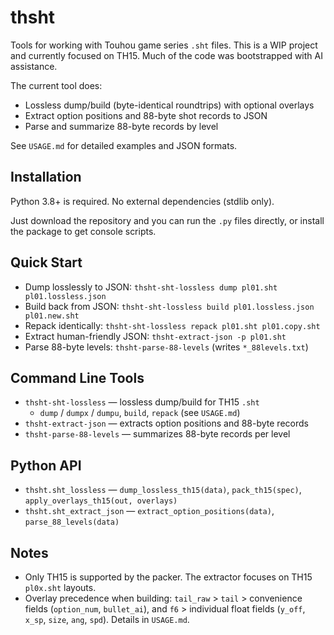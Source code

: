 # thsht

Tools for working with Touhou game series `.sht` files.
This is a WIP project and currently focused on TH15. Much of the code was bootstrapped with AI assistance.

The current tool does:
- Lossless dump/build (byte-identical roundtrips) with optional overlays
- Extract option positions and 88-byte shot records to JSON
- Parse and summarize 88-byte records by level

See `USAGE.md` for detailed examples and JSON formats.

## Installation

Python 3.8+ is required. No external dependencies (stdlib only).

Just download the repository and you can run the `.py` files directly, or install the package to get console scripts.

## Quick Start

- Dump losslessly to JSON: `thsht-sht-lossless dump pl01.sht pl01.lossless.json`
- Build back from JSON: `thsht-sht-lossless build pl01.lossless.json pl01.new.sht`
- Repack identically: `thsht-sht-lossless repack pl01.sht pl01.copy.sht`
- Extract human-friendly JSON: `thsht-extract-json -p pl01.sht`
- Parse 88-byte levels: `thsht-parse-88-levels` (writes `*_88levels.txt`)

## Command Line Tools

- `thsht-sht-lossless` — lossless dump/build for TH15 `.sht`
  - `dump` / `dumpx` / `dumpu`, `build`, `repack` (see `USAGE.md`)
- `thsht-extract-json` — extracts option positions and 88-byte records
- `thsht-parse-88-levels` — summarizes 88-byte records per level

## Python API

- `thsht.sht_lossless` — `dump_lossless_th15(data)`, `pack_th15(spec)`, `apply_overlays_th15(out, overlays)`
- `thsht.sht_extract_json` — `extract_option_positions(data)`, `parse_88_levels(data)`

## Notes

- Only TH15 is supported by the packer. The extractor focuses on TH15 `pl0x.sht` layouts.
- Overlay precedence when building: `tail_raw` > `tail` > convenience fields (`option_num`, `bullet_ai`), and `f6` > individual float fields (`y_off`, `x_sp`, `size`, `ang`, `spd`). Details in `USAGE.md`.

